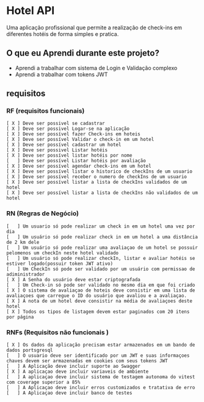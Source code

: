 # Hotel API
Uma aplicação profissional que permite a realização de check-ins em diferentes hotéis de forma simples e pratica.


## O que eu Aprendi durante este projeto?
- Aprendi a trabalhar com sistema de Login e Validação complexo
- Aprendi a trabalhar com tokens JWT 



## requisitos 

### RF (requisitos funcionais)
	[ X ] Deve ser possivel se cadastrar
	[ X ] Deve ser possivel Logar-se na aplicação
	[ X ] Deve ser possível fazer Check-ins em hoteis
	[ X ] Deve ser possível Validar o check-in em um hotel 
	[ X ] Deve ser possível cadastrar um hotel 
	[ X ] Deve ser possivel Listar hotéis 
	[ X ] Deve ser possível listar hotéis por nome
	[   ] Deve ser possível Listar hotéis por avaliação 
	[ X ] Deve ser possível agendar check-ins em um hotel 
	[ X ] Deve ser possível listar o historico de checkIns de um usuario 
	[ X ] Deve ser possível receber o numero de checkIns de um usuario 
	[ X ] Deve ser possível listar a lista de checkIns validados de um hotel 
	[ X ] Deve ser possível listar a lista de checkIns não validados de um hotel 

### RN (Regras de Negócio)
	[   ] Um usuario só pode realizar um check in em um hotel uma vez por dia
	[   ] Um usuário só pode realizar check in em um hotel a uma distância de 2 km dele 
	[   ] Um usuário só pode realizar uma avaliaçao de um hotel se possuir pelomenos um checkIn neste hotel validado
	[   ] Um usuário só pode realizar checkIn, listar e avaliar hotéis se estiver logado(possuir token JWT ativo) 
	[   ] Um CheckIn só pode ser validado por um usuário com permissao de adiministrador 
	[ X ] A Senha do usuário deve estar criptografada 
	[   ] Um Check-in só pode ser validado no mesmo dia em que foi criado 
	[ X ] O sistema de avaliaçao de hoteis deve consistir em uma lista de avaliaçoes que carregue o ID do usuário que avaliou e a avaliaçao.
	[ X ] A nota de um hotel deve consistir na média de avaliaçoes deste hotel 
	[ X ] Todos os tipos de listagem devem estar paginados com 20 itens por página 

### RNFs (Requisitos não funcionais )

	[ X ] Os dados da aplicação precisam estar armazenados em um bando de dados portsgresql 
	[   ] O usuario deve ser identificado por um JWT e suas informaçoes chaves devem ser armazenadas em cookies com seus tokens JWT
	[   ] A Aplicação deve incluir suporte ao Swagger
	[ X ] A aplicaçao deve incluir variaveis de ambiente 
	[   ] A aplicaçao deve incluir sistema de testagem autonoma do vitest com coverage superior a 85% 
	[   ] A Aplicaçao deve incluir erros customizados e tratativa de erro
	[   ] A Aplicaçao deve incluir banco de testes
	
	
	
	
